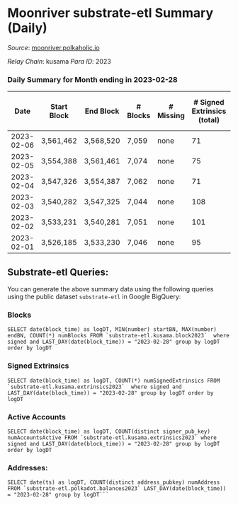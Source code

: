 # Moonriver substrate-etl Summary (Daily)

_Source_: [moonriver.polkaholic.io](https://moonriver.polkaholic.io)

*Relay Chain*: kusama
*Para ID*: 2023



### Daily Summary for Month ending in 2023-02-28


| Date | Start Block | End Block | # Blocks | # Missing | # Signed Extrinsics (total) | # Active Accounts | # Addresses with Balances | # Events | # Transfers | # XCM Transfers In | # XCM Transfers Out |
| ---- | ----------- | --------- | -------- | --------- | --------------------------- | ----------------- | ------------------------- | -------- | ----------- | ------------------ | ------------------- |
| 2023-02-06 | 3,561,462 | 3,568,520 | 7,059 | none | 71 | 49 | 329,709 | 466,059 | 5,135 ($1,811,310) |   |   |
| 2023-02-05 | 3,554,388 | 3,561,461 | 7,074 | none | 75 | 50 | 587,638 | 516,414 | 7,802 ($3,349,814) |   |   |
| 2023-02-04 | 3,547,326 | 3,554,387 | 7,062 | none | 71 | 55 | 587,543 | 425,987 | 5,063 ($1,741,436) | 46 ($58,311.93) | 69 ($14,570.59) |
| 2023-02-03 | 3,540,282 | 3,547,325 | 7,044 | none | 108 | 60 | 587,464 | 446,708 | 5,599 ($1,033,707) | 51 ($36,504.59) | 80 ($261,257) |
| 2023-02-02 | 3,533,231 | 3,540,281 | 7,051 | none | 101 | 74 | 587,378 | 523,354 | 8,002 ($2,665,497) | 64 ($105,988) | 79 ($64,941.95) |
| 2023-02-01 | 3,526,185 | 3,533,230 | 7,046 | none | 95 | 58 | 586,218 | 528,894 | 7,749 ($2,042,570) | 77 ($35,924.51) | 99 ($60,584.77) |

## Substrate-etl Queries:
You can generate the above summary data using the following queries using the public dataset `substrate-etl` in Google BigQuery:


### Blocks
```
SELECT date(block_time) as logDT, MIN(number) startBN, MAX(number) endBN, COUNT(*) numBlocks FROM `substrate-etl.kusama.block2023`  where signed and LAST_DAY(date(block_time)) = "2023-02-28" group by logDT order by logDT
```


### Signed Extrinsics
```
SELECT date(block_time) as logDT, COUNT(*) numSignedExtrinsics FROM `substrate-etl.kusama.extrinsics2023`  where signed and LAST_DAY(date(block_time)) = "2023-02-28" group by logDT order by logDT
```


### Active Accounts
```
SELECT date(block_time) as logDT, COUNT(distinct signer_pub_key) numAccountsActive FROM `substrate-etl.kusama.extrinsics2023` where signed and LAST_DAY(date(block_time)) = "2023-02-28" group by logDT order by logDT
```


### Addresses:
```
SELECT date(ts) as logDT, COUNT(distinct address_pubkey) numAddress FROM `substrate-etl.polkadot.balances2023` LAST_DAY(date(block_time)) = "2023-02-28" group by logDT```

